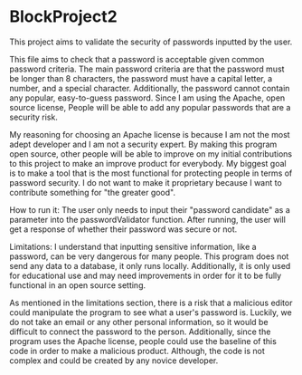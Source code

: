 # BlockProject2
This project aims to validate the security of passwords inputted by the user. 

This file aims to check that a password is acceptable given common password criteria. 
The main password criteria are that the password must be longer than 8 characters, the password must have a capital letter, a number, and a special character. 
Additionally, the password cannot contain any popular, easy-to-guess password. Since I am using the Apache, open source license, People will be able to add any popular passwords that are a security risk. 

My reasoning for choosing an Apache license is because I am not the most adept developer and I am not a security expert. By making this program open source, other people will be able to improve on my initial
contributions to this project to make an improve product for everybody. My biggest goal is to make a tool that is the most functional for protecting people in terms of password security. I do not want to make it proprietary because I want to contribute something for "the greater good". 

How to run it: The user only needs to input their "password candidate" as a parameter into the passwordValidator function. After running, the user will get a response of whether their password was secure or not. 

Limitations: I understand that inputting sensitive information, like a password, can be very dangerous for many people. This program does not send any data to a database, it only runs locally. Additionally, it is only used for educational use and may need improvements in order for it to be fully functional in an open source setting. 

As mentioned in the limitations section, there is a risk that a malicious editor could manipulate the program to see what a user's password is. Luckily, we do not take an email or any other personal information, so it would be difficult to connect the password to the person.
Additionally, since the program uses the Apache license, people could use the baseline of this code in order to make a malicious product. Although, the code is not complex and could be created by any novice developer. 

